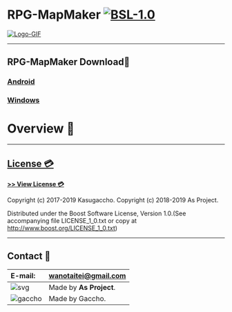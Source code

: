 # RPG-MapMaker [![BSL-1.0](https://img.shields.io/badge/license-BSL--1.0-blue.svg)](https://github.com/Kasugaccho/DungeonTemplateLibrary/blob/master/LICENSE_1_0.txt)

[![Logo-GIF](https://qiita-image-store.s3.amazonaws.com/0/213065/82334964-37ef-e21c-79c9-e3afc2fd3b47.png)](https://github.com/Kasugaccho/DungeonTemplateLibrary/wiki/API-reference)

---

## RPG-MapMaker Download👾

### **[Android](http://bit.ly/2EcDFvP)**
### **[Windows](http://bit.ly/2UekarB)**

# Overview 💬

---

## [License 💳](https://github.com/Kasugaccho/RPG-MapMaker/blob/master/LICENSE_1_0.txt)

[**>> View License 💳**](https://github.com/Kasugaccho/RPG-MapMaker/blob/master/LICENSE_1_0.txt)

Copyright (c) 2017-2019 Kasugaccho.
Copyright (c) 2018-2019 As Project.

Distributed under the Boost Software License, Version 1.0.(See accompanying file LICENSE_1_0.txt or copy at http://www.boost.org/LICENSE_1_0.txt)

---

## Contact 📮

|E-mail:|wanotaitei@gmail.com|
|:---|:---|
|![svg](https://Kasugaccho.github.io/DungeonPicture/Picture/as_logo.svg)|Made by **As Project**.|
|![gaccho](https://Kasugaccho.github.io/DungeonPicture/Picture/gaccho_icon.svg)|Made by Gaccho.|

